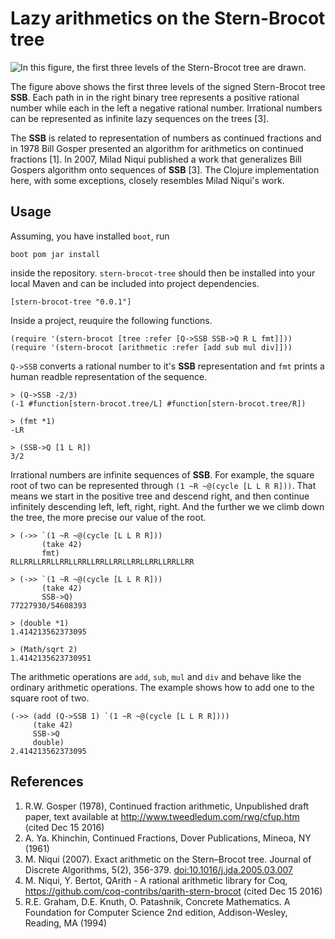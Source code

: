 # Lazy arithmetics on the Stern-Brocot tree
![In this figure, the first three levels of the Stern-Brocot tree are drawn.](https://raw.githubusercontent.com/timrichardt/stern-brocot-tree/master/resources/first_three_levels_of_SSB.png)

The figure above shows the first three levels of the signed Stern-Brocot
tree **SSB**. Each path in in the right binary tree represents a
positive rational number while each in the left a negative rational
number. Irrational numbers can be represented as infinite lazy sequences on
the trees [3].

The **SSB** is related to representation of numbers as continued
fractions and in 1978 Bill Gosper presented an algorithm for arithmetics
on continued fractions [1]. In 2007, Milad Niqui published a work that
generalizes Bill Gospers algorithm onto sequences of **SSB** [3]. The
Clojure implementation here, with some exceptions, closely resembles
Milad Niqui's work.

## Usage
Assuming, you have installed `boot`, run

```
boot pom jar install
```

inside the repository. `stern-brocot-tree` should then be installed into
your local Maven and can be included into project dependencies.

```
[stern-brocot-tree "0.0.1"]
```

Inside a project, reuquire the following functions.

```
(require '(stern-brocot [tree :refer [Q->SSB SSB->Q R L fmt]]))
(require '(stern-brocot [arithmetic :refer [add sub mul div]]))
```

`Q->SSB` converts a rational number to it's **SSB** representation and
`fmt` prints a human readble representation of the sequence.

```
> (Q->SSB -2/3)
(-1 #function[stern-brocot.tree/L] #function[stern-brocot.tree/R])

> (fmt *1)
-LR

> (SSB->Q [1 L R])
3/2
```

Irrational numbers are infinite sequences of **SSB**. For example, the
square root of two can be represented through `(1 ~R ~@(cycle [L L R
R]))`. That means we start in the positive tree and descend right, and
then continue infinitely descending left, left, right, right. And the
further we we climb down the tree, the more precise our value of the
root.

```
> (->> `(1 ~R ~@(cycle [L L R R]))
       (take 42)
       fmt)
RLLRRLLRRLLRRLLRRLLRRLLRRLLRRLLRRLLRRLLRR

> (->> `(1 ~R ~@(cycle [L L R R]))
       (take 42)
       SSB->Q)
77227930/54608393

> (double *1)
1.414213562373095

> (Math/sqrt 2)
1.4142135623730951
```

The arithmetic operations are `add`, `sub`, `mul` and `div` and behave
like the ordinary arithmetic operations. The example shows how to add
one to the square root of two.

```
(->> (add (Q->SSB 1) `(1 ~R ~@(cycle [L L R R])))
     (take 42)
     SSB->Q
     double)
2.414213562373095
```

## References
1. R.W. Gosper (1978), Continued fraction arithmetic, Unpublished draft
   paper, text available at  http://www.tweedledum.com/rwg/cfup.htm (cited
   Dec 15 2016)
2. A. Ya. Khinchin, Continued Fractions, Dover Publications, Mineoa, NY (1961)
3. M. Niqui (2007). Exact arithmetic on the Stern–Brocot tree. Journal
   of Discrete Algorithms, 5(2),
   356-379.
   [doi:10.1016/j.jda.2005.03.007](http://dx.doi.org/10.1016/j.jda.2005.03.007)
4. M. Niqui, Y. Bertot, QArith - A rational arithmetic library for Coq,
   https://github.com/coq-contribs/qarith-stern-brocot (cited Dec 15
   2016)
5. R.E. Graham, D.E. Knuth, O. Patashnik, Concrete Mathematics. A
   Foundation for Computer Science 2nd edition, Addison-Wesley, Reading,
   MA (1994)
